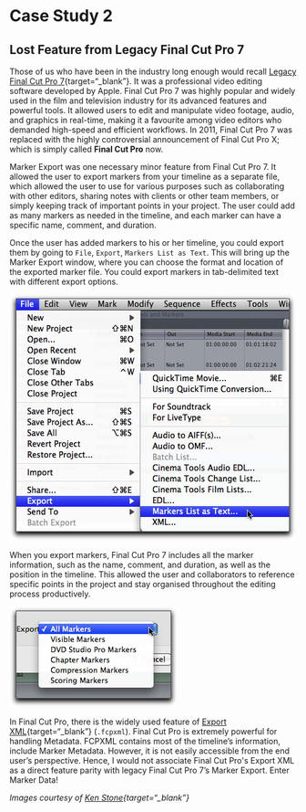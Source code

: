 # Case Study 2

## Lost Feature from Legacy Final Cut Pro 7

Those of us who have been in the industry long enough would recall [Legacy Final Cut Pro 7](https://en.wikipedia.org/wiki/Final_Cut_Pro#Final_Cut_Pro_4_to_7){target=“_blank”}. It was a professional video editing software developed by Apple. Final Cut Pro 7 was highly popular and widely used in the film and television industry for its advanced features and powerful tools. It allowed users to edit and manipulate video footage, audio, and graphics in real-time, making it a favourite among video editors who demanded high-speed and efficient workflows. In 2011, Final Cut Pro 7 was replaced with the highly controversial announcement of Final Cut Pro X; which is simply called **Final Cut Pro** now.

Marker Export was one necessary minor feature from Final Cut Pro 7. It allowed the user to export markers from your timeline as a separate file, which allowed the user to use for various purposes such as collaborating with other editors, sharing notes with clients or other team members, or simply keeping track of important points in your project. The user could add as many markers as needed in the timeline, and each marker can have a specific name, comment, and duration.

Once the user has added markers to his or her timeline, you could export them by going to `File`, `Export`, `Markers List as Text`. This will bring up the Marker Export window, where you can choose the format and location of the exported marker file. You could export markers in tab-delimited text with different export options.

![Markers List as Text](assets/fcp7_labels_markers_1.jpg)

When you export markers, Final Cut Pro 7 includes all the marker information, such as the name, comment, and duration, as well as the position in the timeline. This allowed the user and collaborators to reference specific points in the project and stay organised throughout the editing process productively.

![Export Options](assets/fcp7_labels_markers_2.jpg)

In Final Cut Pro, there is the widely used feature of [Export XML](https://support.apple.com/en-sg/guide/final-cut-pro/verdbd66ae/mac){target=“_blank”} (`.fcpxml`). Final Cut Pro is extremely powerful for handling Metadata. FCPXML contains most of the timeline’s information, include Marker Metadata. However, it is not easily accessible from the end user’s perspective. Hence, I would not associate Final Cut Pro's Export XML as a direct feature parity with legacy Final Cut Pro 7’s Marker Export. Enter Marker Data!

*Images courtesy of [Ken Stone](http://www.kenstone.net/fcp_homepage/fcp_7_labels_markers_stone.html){target=“_blank”}*